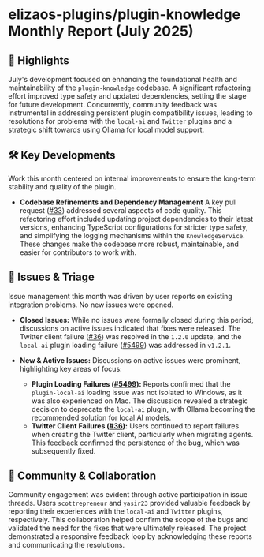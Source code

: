 # elizaos-plugins/plugin-knowledge Monthly Report (July 2025)

## 🚀 Highlights
July's development focused on enhancing the foundational health and maintainability of the `plugin-knowledge` codebase. A significant refactoring effort improved type safety and updated dependencies, setting the stage for future development. Concurrently, community feedback was instrumental in addressing persistent plugin compatibility issues, leading to resolutions for problems with the `local-ai` and `Twitter` plugins and a strategic shift towards using Ollama for local model support.

## 🛠️ Key Developments
Work this month centered on internal improvements to ensure the long-term stability and quality of the plugin.

- **Codebase Refinements and Dependency Management**
  A key pull request ([#33](https://github.com/elizaos-plugins/plugin-knowledge/pull/33)) addressed several aspects of code quality. This refactoring effort included updating project dependencies to their latest versions, enhancing TypeScript configurations for stricter type safety, and simplifying the logging mechanisms within the `KnowledgeService`. These changes make the codebase more robust, maintainable, and easier for contributors to work with.

## 🐛 Issues & Triage
Issue management this month was driven by user reports on existing integration problems. No new issues were opened.

- **Closed Issues:**
  While no issues were formally closed during this period, discussions on active issues indicated that fixes were released. The Twitter client failure ([#36](https://github.com/elizaos-plugins/plugin-knowledge/issues/36)) was resolved in the `1.2.0` update, and the `local-ai` plugin loading failure ([#5499](https://github.com/elizaos-plugins/plugin-knowledge/issues/5499)) was addressed in `v1.2.1`.

- **New & Active Issues:**
  Discussions on active issues were prominent, highlighting key areas of focus:
  - **Plugin Loading Failures ([#5499](https://github.com/elizaos-plugins/plugin-knowledge/issues/5499)):** Reports confirmed that the `plugin-local-ai` loading issue was not isolated to Windows, as it was also experienced on Mac. The discussion revealed a strategic decision to deprecate the `local-ai` plugin, with Ollama becoming the recommended solution for local AI models.
  - **Twitter Client Failures ([#36](https://github.com/elizaos-plugins/plugin-knowledge/issues/36)):** Users continued to report failures when creating the Twitter client, particularly when migrating agents. This feedback confirmed the persistence of the bug, which was subsequently fixed.

## 💬 Community & Collaboration
Community engagement was evident through active participation in issue threads. Users `scottrepreneur` and `yasir23` provided valuable feedback by reporting their experiences with the `local-ai` and `Twitter` plugins, respectively. This collaboration helped confirm the scope of the bugs and validated the need for the fixes that were ultimately released. The project demonstrated a responsive feedback loop by acknowledging these reports and communicating the resolutions.